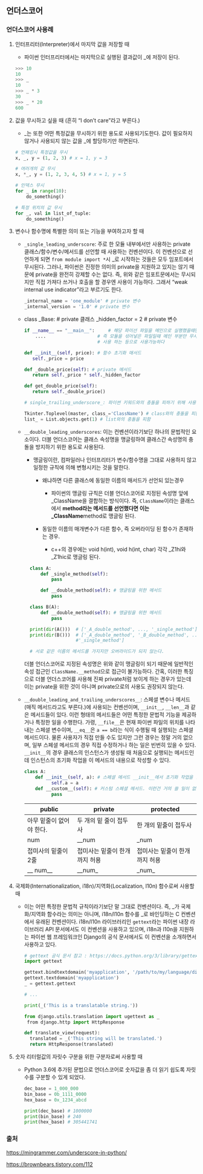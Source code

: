## 언더스코어

###  언더스코어 사용례

1. 인터프리터(Interpreter)에서 마지막 값을 저장할 때

   - 파이썬 인터프리터에서는 마지막으로 실행된 결과값이 _에 저장이 된다.

   ``` python
   >>> 10
   10
   >>> _
   10
   >>> _ * 3
   30
   >>> _ * 20
   600
   ```

2. 값을 무시하고 싶을 때 (흔히 “I don’t care”라고 부른다.)

   - _는 또한 어떤 특정값을 무시하기 위한 용도로 사용되기도한다. 값이 필요하지 않거나 사용되지 않는 값을 _에 할당하기만 하면된다.

   ```python
   # 언패킹시 특정값을 무시
   x, _, y = (1, 2, 3) # x = 1, y = 3
   
   # 여러개의 값 무시
   x, *_, y = (1, 2, 3, 4, 5) # x = 1, y = 5
   
   # 인덱스 무시
   for _ in range(10):
       do_something()
   
   # 특정 위치의 값 무시
   for _, val in list_of_tuple:
       do_something()
   ```

3. 변수나 함수명에 특별한 의미 또는 기능을 부여하고자 할 때

   - `_single_leading_underscore`: 주로 한 모듈 내부에서만 사용하는 private 클래스/함수/변수/메서드를 선언할 때 사용하는 컨벤션이다. 이 컨벤션으로 선언하게 되면 `from module import *`시 _로 시작하는 것들은 모두 임포트에서 무시된다. 그러나, 파이썬은 진정한 의미의 private을 지원하고 있지는 않기 때문에 private을 완전히 강제할 수는 없다. 즉, 위와 같은 임포트문에서는 무시되지만 직접 가져다 쓰거나 호출을 할 경우엔 사용이 가능하다. 그래서 “weak internal use indicator”라고 부르기도 한다.

     ```python
     _internal_name = 'one_module' # private 변수
     _internal_version = '1.0' # private 변수
     ```

   - class _Base: # private 클래스 _hidden_factor = 2 # private 변수

     ```python
     if __name__ == "__main__": 	# 해당 파이선 파일을 메인으로 실행했을때만 실행 되는 코드
         ....					# 즉 모듈을 섞어넣은 파일일때 메인 부분만 무시하고 모듈만
         						# 사용 하는 등으로 사용가능하다
     
     def __init__(self, price):	# 함수 초기화 매서드
     	self._price = price
     
     def _double_price(self): # private 메서드
     	return self._price * self._hidden_factor
     
     def get_double_price(self):
     	return self._double_price()
     ```

     ``` python
     # single_trailing_underscore_: 파이썬 키워드와의 충돌을 피하기 위해 사용하는 컨벤션이다. 그리 많이 사용하지는 않을 것이다.
     
     Tkinter.Toplevel(master, class_='ClassName') # class와의 충돌을 피함
     list_ = List.objects.get(1) # list와의 충돌을 피함
     ```

   - `__double_leading_underscores`: 이는 컨벤션이라기보단 하나의 문법적인 요소이다. 더블 언더스코어는 클래스 속성명을 맹글링하여 클래스간 속성명의 충돌을 방지하기 위한 용도로 사용된다.  

     - 맹글링이란, 컴파일러나 인터프리터가 변수/함수명을 그대로 사용하지 않고 일정한 규칙에 의해 변형시키는 것을 말한다.

       - 왜냐하면 다른 클래스에 동일한 이름의 매서드가 선언되 있는경우

         - 파이썬의 맹글링 규칙은 더블 언더스코어로 지정된 속성명 앞에 _ClassName을 결합하는 방식이다. 즉, `ClassName`이라는 클래스에서 **method라는 메서드를 선언했다면 이는 _ClassName**method로 맹글링 된다.

       - 동일한 이름의 매개변수가 다른 함수, 즉 오버라이딩 된 함수가 존재하는 경우.

         - c++의 경우에는 void h(int), void h(int, char) 각각 _Z1hi와 _Z1hic로 맹글링 된다.
       

     ```python
       class A:
           def _single_method(self):
               pass
     
           def __double_method(self): # 맹글링을 위한 메서드
               pass
     
       class B(A):
           def __double_method(self): # 맹글링을 위한 메서드
               pass
     
       print(dir(A())) 	# ['_A_double_method', ..., '_single_method']
       print(dir(B())) 	# ['_A_double_method', '_B_double_method', ...,
         				#'_single_method']
     
       # 서로 같은 이름의 메서드를 가지지만 오버라이드가 되지 않는다.
     ```
     
     더블 언더스코어로 지정된 속성명은 위와 같이 맹글링이 되기 때문에 일반적인 속성 접근인 `ClassName.__method`으로 접근이 불가능하다. 간혹, 이러한 특징으로 더블 언더스코어를 사용해 진짜 private처럼 보이게 하는 경우가 있는데 이는 private을 위한 것이 아니며 private으로의 사용도 권장되지 않는다. 

   

   - `__double_leading_and_trailing_underscores__`: 스페셜 변수나 메서드(매직 메서드라고도 부른다.)에 사용되는 컨벤션이며, `__init__`, `__len__`과 같은 메서드들이 있다. 이런 형태의 메서드들은 어떤 특정한 문법적 기능을 제공하거나 특정한 일을 수행한다. 가령, `__file__`은 현재 파이썬 파일의 위치를 나타내는 스페셜 변수이며, `__eq__`은 `a == b`라는 식이 수행될 때 실행되는 스페셜 메서드이다. 물론 사용자가 직접 만들 수도 있지만 그런 경우는 정말 거의 없으며, 일부 스페셜 메서드의 경우 직접 수정하거나 하는 일은 빈번히 있을 수 있다. `__init__`의 경우 클래스의 인스턴스가 생성될 때 처음으로 실행되는 메서드인데 인스턴스의 초기화 작업을 이 메서드의 내용으로 작성할 수 있다.

     ```python
     class A:
         def __init__(self, a): # 스페셜 메서드 __init__에서 초기화 작업을 한다.
               self.a = a
         def __custom__(self): # 커스텀 스페셜 메서드. 이런건 거의 쓸 일이 없다.
               pass
     ```
    
     | public                   | private                | protected             |
     | ------------------------ | ---------------------- | --------------------- |
     | 아무 밑줄이 없어야 한다. | 두 개의 밑 줄이 접두사 | 한 개의 밑줄이 접두사 |
     | num                      | __num                  | _num                  |
     | 접미사의 밑줄이 2줄 | 접미사는 밑줄이 한개까지 허용 | 접미사는 밑줄이 한개까지 허용 |
     | __ num__ | \__num\_ | _num\_ |
   
   


4. 국제화(Internationalization, i18n)/지역화(Localization, l10n) 함수로써 사용할 때

   - 이는 어떤 특정한 문법적 규칙이라기보단 말 그대로 컨벤션이다. 즉, _가 국제화/지역화 함수라는 의미는 아니며, i18n/l10n 함수를 _로 바인딩하는 C 컨벤션에서 유래된 컨벤션이다. i18n/l10n 라이브러리인 `gettext`라는 파이썬 내장 라이브러리 API 문서에서도 이 컨벤션을 사용하고 있으며, i18n과 l10n을 지원하는 파이썬 웹 프레임워크인 Django의 공식 문서에서도 이 컨벤션을 소개하면서 사용하고 있다.

     ```python
     # gettext 공식 문서 참고 : https://docs.python.org/3/library/gettext.html
     import gettext
     
     gettext.bindtextdomain('myapplication', '/path/to/my/language/directory')
     gettext.textdomain('myapplication')
     _ = gettext.gettext
     
     # ...
     
     print(_('This is a translatable string.'))
     ```

     ```python
     from django.utils.translation import ugettext as _
      from django.http import HttpResponse
     
     def translate_view(request):
       translated = _('This string will be translated.')
       return HttpResponse(translated)
     ```

5. 숫자 리터럴값의 자릿수 구분을 위한 구분자로써 사용할 때

   - Python 3.6에 추가된 문법으로 언더스코어로 숫자값을 좀 더 읽기 쉽도록 자릿수를 구분할 수 있게 되었다.

     ```python
     dec_base = 1_000_000
     bin_base = 0b_1111_0000
     hex_base = 0x_1234_abcd
     
     print(dec_base) # 1000000
     print(bin_base) # 240
     print(hex_base) # 305441741
     ```

     





### 출처

 https://mingrammer.com/underscore-in-python/

https://brownbears.tistory.com/112

